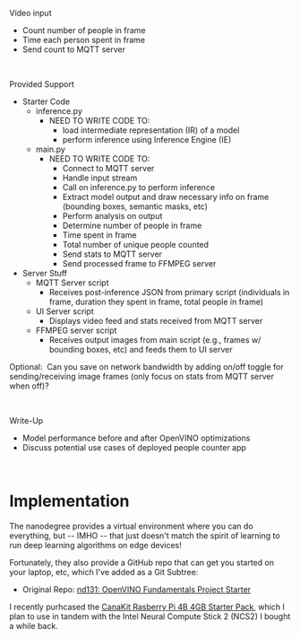 Video input
* Count number of people in frame
* Time each person spent in frame
* Send count to MQTT server

 


Provided Support
* Starter Code
    - inference.py
        * NEED TO WRITE CODE TO:
            - load intermediate representation (IR) of a model
            - perform inference using Inference Engine (IE)
    - main.py
        * NEED TO WRITE CODE TO:
            - Connect to MQTT server
            - Handle input stream
            - Call on inference.py to perform inference
            - Extract model output and draw necessary info on frame (bounding boxes, semantic masks, etc)
            - Perform analysis on output
            - Determine number of people in frame
            - Time spent in frame
            - Total number of unique people counted
            - Send stats to MQTT server
            - Send processed frame to FFMPEG server
* Server Stuff
    - MQTT Server script
        * Receives post-inference JSON from primary script (individuals in frame, duration they spent in frame, total people in frame)
    - UI Server script
        * Displays video feed and stats received from MQTT server
    - FFMPEG server script
        * Receives output images from main script (e.g., frames w/ bounding boxes, etc) and feeds them to UI server
 

Optional:  Can you save on network bandwidth by adding on/off toggle for sending/receiving image frames (only focus on stats from MQTT server when off)?

 

Write-Up
* Model performance before and after OpenVINO optimizations
* Discuss potential use cases of deployed people counter app

 

# Implementation
The nanodegree provides a virtual environment where you can do everything, 
but -- IMHO -- that just doesn't match the spirit of learning to run deep 
learning algorithms on edge devices!  


Fortunately, they also provide a
GitHub repo that can get you started on your laptop, etc, which I've added
as a Git Subtree:
* Original Repo:  [nd131: OpenVINO Fundamentals Project Starter](https://github.com/udacity/nd131-openvino-fundamentals-project-starter)


I recently purhcased the [CanaKit Rasberry Pi 4B 4GB Starter Pack](https://www.amazon.com/gp/product/B07V5JTMV9), 
which I plan to use in tandem with the Intel Neural Compute Stick 2 (NCS2) I bought a while back.

 

 

 

 

 
